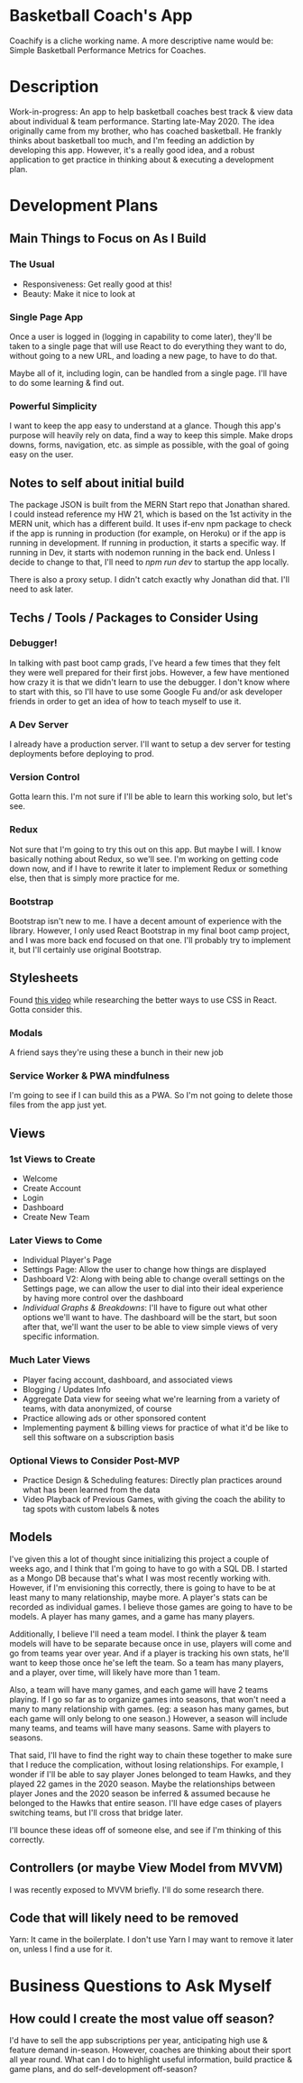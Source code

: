 # Basketball Coach's App

Coachify is a cliche working name. A more descriptive name would be: Simple Basketball Performance Metrics for Coaches.

# Description

Work-in-progress: An app to help basketball coaches best track & view data about individual & team performance. Starting late-May 2020. The idea originally came from my brother, who has coached basketball. He frankly thinks about basketball too much, and I'm feeding an addiction by developing this app. However, it's a really good idea, and a robust application to get practice in thinking about & executing a development plan.

# Development Plans

##

## Main Things to Focus on As I Build

### The Usual
- Responsiveness: Get really good at this!
- Beauty: Make it nice to look at

### Single Page App

Once a user is logged in (logging in capability to come later), they'll be taken to a single page that will use React to do everything they want to do, without going to a new URL, and loading a new page, to have to do that.

Maybe all of it, including login, can be handled from a single page. I'll have to do some learning & find out.

### Powerful Simplicity

I want to keep the app easy to understand at a glance. Though this app's purpose will heavily rely on data, find a way to keep this simple. Make drops downs, forms, navigation, etc. as simple as possible, with the goal of going easy on the user.


## Notes to self about initial build

The package JSON is built from the MERN Start repo that Jonathan shared. I could instead reference my HW 21, which is based on the 1st activity in the MERN unit, which has a different build. It uses if-env npm package to check if the app is running in production (for example, on Heroku) or if the app is running in development. If running in production, it starts a specific way. If running in Dev, it starts with nodemon running in the back end. Unless I decide to change to that, I'll need to *npm run dev* to startup the app locally.

There is also a proxy setup. I didn't catch exactly why Jonathan did that. I'll need to ask later.


## Techs / Tools / Packages to Consider Using

### Debugger!

In talking with past boot camp grads, I've heard a few times that they felt they were well prepared for their first jobs. However, a few have mentioned how crazy it is that we didn't learn to use the debugger. I don't know where to start with this, so I'll have to use some Google Fu and/or ask developer friends in order to get an idea of how to teach myself to use it.

### A Dev Server

I already have a production server. I'll want to setup a dev server for testing deployments before deploying to prod.

### Version Control

Gotta learn this. I'm not sure if I'll be able to learn this working solo, but let's see.

### Redux

Not sure that I'm going to try this out on this app. But maybe I will. I know basically nothing about Redux, so we'll see. I'm working on getting code down now, and if I have to rewrite it later to implement Redux or something else, then that is simply more practice for me.

### Bootstrap

Bootstrap isn't new to me. I have a decent amount of experience with the library. However, I only used React Bootstrap in my final boot camp project, and I was more back end focused on that one. I'll probably try to implement it, but I'll certainly use original Bootstrap.

## Stylesheets

Found [this video](https://www.youtube.com/watch?v=j5P9FHiBVNo) while researching the better ways to use CSS in React. Gotta consider this.

### Modals

A friend says they're using these a bunch in their new job

### Service Worker & PWA mindfulness

I'm going to see if I can build this as a PWA. So I'm not going to delete those files from the app just yet.


## Views

### 1st Views to Create
- Welcome
- Create Account
- Login
- Dashboard
- Create New Team

### Later Views to Come
- Individual Player's Page
- Settings Page: Allow the user to change how things are displayed
- Dashboard V2: Along with being able to change overall settings on the Settings page, we can allow the user to dial into their ideal experience by having more control over the dashboard
- *Individual Graphs & Breakdowns*: I'll have to figure out what other options we'll want to have. The dashboard will be the start, but soon after that, we'll want the user to be able to view simple views of very specific information.

### Much Later Views
- Player facing account, dashboard, and associated views
- Blogging / Updates Info
- Aggregate Data view for seeing what we're learning from a variety of teams, with data anonymized, of course
- Practice allowing ads or other sponsored content
- Implementing payment & billing views for practice of what it'd be like to sell this software on a subscription basis

### Optional Views to Consider Post-MVP
- Practice Design & Scheduling features: Directly plan practices around what has been learned from the data
- Video Playback of Previous Games, with giving the coach the ability to tag spots with custom labels & notes


## Models

I've given this a lot of thought since initializing this project a couple of weeks ago, and I think that I'm going to have to go with a SQL DB. I started as a Mongo DB because that's what I was most recently working with. However, if I'm envisioning this correctly, there is going to have to be at least many to many relationship, maybe more. A player's stats can be recorded as individual games. I believe those games are going to have to be models. A player has many games, and a game has many players.

Additionally, I believe I'll need a team model. I think the player & team models will have to be separate because once in use, players will come and go from teams year over year. And if a player is tracking his own stats, he'll want to keep those once he'se left the team. So a team has many players, and a player, over time, will likely have more than 1 team.

Also, a team will have many games, and each game will have 2 teams playing. If I go so far as to organize games into seasons, that won't need a many to many relationship with games. (eg: a season has many games, but each game will only belong to one season.) However, a season will include many teams, and teams will have many seasons. Same with players to seasons.

That said, I'll have to find the right way to chain these together to make sure that I reduce the complication, without losing relationships. For example, I wonder if I'll be able to say player Jones belonged to team Hawks, and they played 22 games in the 2020 season. Maybe the relationships between player Jones and the 2020 season be inferred & assumed because he belonged to the Hawks that entire season. I'll have edge cases of players switching teams, but I'll cross that bridge later.

I'll bounce these ideas off of someone else, and see if I'm thinking of this correctly.


## Controllers (or maybe View Model from MVVM)

I was recently exposed to MVVM briefly. I'll do some research there.


## Code that will likely need to be removed

Yarn: It came in the boilerplate. I don't use Yarn I may want to remove it later on, unless I find a use for it.

# Business Questions to Ask Myself

## How could I create the most value off season?

I'd have to sell the app subscriptions per year, anticipating high use & feature demand in-season. However, coaches are thinking about their sport all year round. What can I do to highlight useful information, build practice & game plans, and do self-development off-season?

